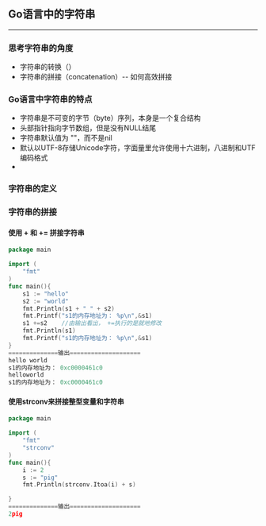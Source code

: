 ## Go语言中的字符串
---
### 思考字符串的角度
- 字符串的转换（）
- 字符串的拼接（concatenation）-- 如何高效拼接

### Go语言中字符串的特点

- 字符串是不可变的字节（byte）序列，本身是一个复合结构
- 头部指针指向字节数组，但是没有NULL结尾
- 字符串默认值为 ""，而不是nil
- 默认以UTF-8存储Unicode字符，字面量里允许使用十六进制，八进制和UTF编码格式
- 
  

### 字符串的定义



### 字符串的拼接

#### 使用 + 和 += 拼接字符串
```go
package main

import (
	"fmt"
)
func main(){
	s1 := "hello"
	s2 := "world"
	fmt.Println(s1 + " " + s2)
	fmt.Printf("s1的内存地址为： %p\n",&s1)
	s1 +=s2	   //由输出看出， +=执行的是就地修改
	fmt.Println(s1)
	fmt.Printf("s1的内存地址为： %p\n",&s1)
}
==============输出====================
hello world
s1的内存地址为： 0xc0000461c0
helloworld
s1的内存地址为： 0xc0000461c0
```
#### 使用strconv来拼接整型变量和字符串
```go
package main

import (
	"fmt"
	"strconv"
)
func main(){
	i := 2
	s := "pig"
	fmt.Println(strconv.Itoa(i) + s)

}
==============输出====================
2pig
```